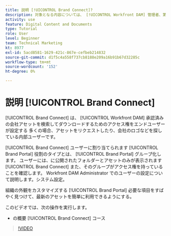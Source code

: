 ```yaml
---
title: 説明 [!UICONTROL Brand Connect]?
description: 対象となる内容については、 [!UICONTROL Workfront DAM] 管理者、第 3 部ブランドコネクトカスタマイズコース
activity: use
feature: Digital Content and Documents
type: Tutorial
role: User
level: Beginner
team: Technical Marketing
kt: 8977
exl-id: 5acd8581-1629-421c-867e-cefbeb214832
source-git-commit: d1f5c4a558f737cb8188e209a16b91b67d32285c
workflow-type: tm+mt
source-wordcount: '152'
ht-degree: 0%

---
```


# 説明 [!UICONTROL Brand Connect]

[!UICONTROL Brand Connect] は、 [!UICONTROL Workfront DAM] 承認済みの会社アセットを検索してダウンロードするためのアクセス権をエンドユーザーが設定する 多くの場合、アセットをリクエストしたり、会社のロゴなどを探している内部ユーザーです。

[!UICONTROL Brand Connect] ユーザーに割り当てられます [!UICONTROL Brand Portal] 役割のタイプとは、 [!UICONTROL Brand Portal] グループ化します。 ユーザーには、に公開されたフォルダーとアセットのみが表示されます [!UICONTROL Brand Connect] また、そのグループがアクセス権を持っていることを確認します。 Workfront DAM Administrator でのユーザーの設定について説明します。システム設定。

<!-- Need the cross-reference link to other LP, mentioned above -->

組織の外観をカスタマイズする [!UICONTROL Brand Portal] 必要な項目をすばやく見つけて、最新のアセットを簡単に利用できるようにする。

このビデオでは、次の操作を実行します。

* の概要 [!UICONTROL Brand Connect] コース

>[!VIDEO](https://video.tv.adobe.com/v/335240/?quality=12)

<!-- Learn more graphic and link to article, below
* Workfront DAM within Workfront
 -->
